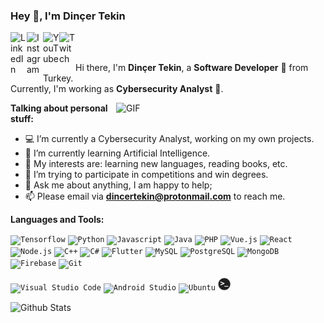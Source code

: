 ### Hey 👋, I'm Dinçer Tekin

<a href="https://www.linkedin.com/in/dincertekin/">
  <img align="left" width="26px" alt="LinkedIn" src="https://i.imgur.com/D3s2d7S.png" />
</a>
<a href="https://www.instagram.com/dincertekin0/">
  <img align="left" width="26px" alt="Instagram" src="https://i.imgur.com/OUt65rD.png" />
</a>
<a href="https://www.youtube.com/@dincertekin">
  <img align="left" width="26px" alt="YouTube" src="https://i.imgur.com/FoSH15v.png" />
</a>
<a href="https://www.twitch.tv/dincertekin0">
  <img align="left" width="26px" alt="Twitch" src="https://i.imgur.com/LMUQ85O.png" />
</a>

<br />
<br />
  
Hi there, I'm **Dinçer Tekin**, a **Software Developer** 🚀 from Turkey.<br>Currently, I'm working as **Cybersecurity Analyst** 💼. 

<img width="335" align="right" alt="GIF" src="https://i.pinimg.com/originals/f3/53/03/f35303f94ccbdfe0325d7d23982ab74d.gif" />

**Talking about personal stuff:**

- 💻 I’m currently a Cybersecurity Analyst, working on my own projects.
- 🌱 I’m currently learning Artificial Intelligence.
- 🤔 My interests are: learning new languages, reading books, etc.
- 💼 I’m trying to participate in competitions and win degrees.
- 💬 Ask me about anything, I am happy to help;
- 📫 Please email via <b>dincertekin@protonmail.com</b> to reach me.


**Languages and Tools:**  

<code><img height="20" alt="Tensorflow" src="https://cdn.jsdelivr.net/gh/devicons/devicon/icons/tensorflow/tensorflow-original.svg"></code>
<code><img height="20" alt="Python" src="https://cdn.jsdelivr.net/gh/devicons/devicon/icons/python/python-original.svg"></code>
<code><img height="20" alt="Javascript" src="https://cdn.jsdelivr.net/gh/devicons/devicon/icons/javascript/javascript-original.svg"></code>
<code><img height="20" alt="Java" src="https://cdn.jsdelivr.net/gh/devicons/devicon/icons/java/java-original.svg"></code>
<code><img height="20" alt="PHP" src="https://cdn.jsdelivr.net/gh/devicons/devicon/icons/php/php-original.svg"></code>
<code><img height="20" alt="Vue.js" src="https://cdn.jsdelivr.net/gh/devicons/devicon/icons/vuejs/vuejs-original.svg"></code>
<code><img height="20" alt="React" src="https://cdn.jsdelivr.net/gh/devicons/devicon/icons/react/react-original.svg"></code>
<code><img height="20" alt="Node.js" src="https://cdn.jsdelivr.net/gh/devicons/devicon/icons/nodejs/nodejs-original.svg"></code>
<code><img height="20" alt="C++" src="https://cdn.jsdelivr.net/gh/devicons/devicon/icons/cplusplus/cplusplus-original.svg"></code>
<code><img height="20" alt="C#" src="https://cdn.jsdelivr.net/gh/devicons/devicon/icons/csharp/csharp-original.svg"></code>
<code><img height="20" alt="Flutter" src="https://cdn.jsdelivr.net/gh/devicons/devicon/icons/flutter/flutter-original.svg"></code>
<code><img height="20" alt="MySQL" src="https://cdn.jsdelivr.net/gh/devicons/devicon/icons/mysql/mysql-original.svg"></code>
<code><img height="20" alt="PostgreSQL" src="https://cdn.jsdelivr.net/gh/devicons/devicon/icons/postgresql/postgresql-original.svg"></code>
<code><img height="20" alt="MongoDB" src="https://cdn.jsdelivr.net/gh/devicons/devicon/icons/mongodb/mongodb-original.svg"></code>
<code><img height="20" alt="Firebase" src="https://cdn.jsdelivr.net/gh/devicons/devicon/icons/firebase/firebase-plain.svg"></code>
<code><img height="20" alt="Git" src="https://cdn.jsdelivr.net/gh/devicons/devicon/icons/git/git-original.svg"></code>

<code><img height="20" alt="Visual Studio Code" src="https://cdn.jsdelivr.net/gh/devicons/devicon/icons/vscode/vscode-original.svg"></code>
<code><img height="20" alt="Android Studio" src="https://cdn.jsdelivr.net/gh/devicons/devicon/icons/androidstudio/androidstudio-original.svg"></code>
<code><img height="20" alt="Ubuntu" src="https://cdn.jsdelivr.net/gh/devicons/devicon/icons/ubuntu/ubuntu-plain.svg"></code>
<code><img height="20" alt="Bash/Shell" src="https://raw.githubusercontent.com/github/explore/80688e429a7d4ef2fca1e82350fe8e3517d3494d/topics/terminal/terminal.png"></code>

![Github Stats](https://github-readme-stats.vercel.app/api?username=dincertekin&show_icons=true&hide_border=true&theme=nord)<br>
